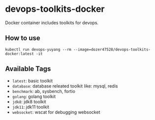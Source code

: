 # devops-toolkits-docker
Docker container includes toolkits for devops.

## How to use
```shell
kubectl run devops-yuyang --rm --image=dozer47528/devops-toolkits-docker:latest -it
```

## Available Tags

- `latest`: basic toolkit
- `database`: database releated toolkit like: mysql, redis
- `benchmark`: ab, sysbench, fortio
- `golang`: golang toolkit
- `jdk8`: jdk8 toolkit
- `jdk11`: jdk11 toolkit
- `websocket`: wscat for debugging websocket